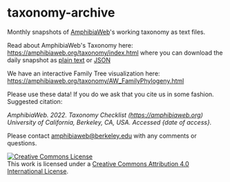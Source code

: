 # taxonomy-archive
Monthly snapshots of [AmphibiaWeb](https://amphibiaweb.org)'s working taxonomy as text files.

Read about AmphibiaWeb's Taxonomy here: https://amphibiaweb.org/taxonomy/index.html where you can download the daily snapshot as [plain text](https://amphibiaweb.org/amphib_names.txt) or [JSON](https://amphibiaweb.org/amphib_names.json)

We have an interactive Family Tree visualization here:
https://amphibiaweb.org/taxonomy/AW_FamilyPhylogeny.html

Please use these data! If you do we ask that you cite us in some fashion. Suggested citation:

_AmphibiaWeb. 2022. Taxonomy Checklist (<https://amphibiaweb.org>) University of California, Berkeley, CA, USA. Accessed {date of access}._


Please contact amphibiaweb@berkeley.edu with any comments or questions.

<a rel="license" href="http://creativecommons.org/licenses/by/4.0/"><img alt="Creative Commons License" style="border-width:0" src="https://i.creativecommons.org/l/by/4.0/88x31.png" /></a><br />This work is licensed under a <a rel="license" href="http://creativecommons.org/licenses/by/4.0/">Creative Commons Attribution 4.0 International License</a>.
